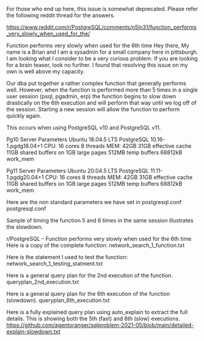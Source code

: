For those who end up here, this issue is somewhat deprecated.  Please refer the following reddit thread for the answers.

https://www.reddit.com/r/PostgreSQL/comments/n5ln31/function_performs_very_slowly_when_used_for_the/

Function performs very slowly when used for the 6th time
Hey there, My name is a Brian and I am a sysadmin for a small company here in pittsburgh. I am looking what I consider to be a very curious problem. If you are looking for a brain teaser, look no further. I found that resolving this issue on my own is well above my capacity.

Our dba put together a rather complex function that generally performs well. However, when the function is performed more than 5 times in a single user session (psql, pgadmin, erp) the function begins to slow down drastically on the 6th execution and will perform that way until we log off of the session. Starting a new session will allow the function to perform quickly again.

This occurs when using PostgreSQL v10 and PostgreSQL v11.

Pg10 Server Parameters
Ubuntu 18.04.5 LTS
PostgreSQL 10.16-1.pgdg18.04+1
CPU: 16 cores 8 threads
MEM: 42GB
31GB effective cache
11GB shared buffers on 1GB large pages
512MB temp buffers
68812kB work_mem

Pg11 Server Parameters
Ubuntu 20.04.5 LTS
PostgreSQL 11.11-1.pgdg20.04+1
CPU: 16 cores 8 threads
MEM: 42GB
31GB effective cache
11GB shared buffers on 1GB large pages
512MB temp buffers
68812kB work_mem

Here are the non standard parameters we have set in postgresql.conf
postgresql.conf

Sample of timing the function 5 and 6 times in the same session illustrates the slowdown.

r/PostgreSQL - Function performs very slowly when used for the 6th time
Here is a copy of the complete function:
network_search_1_function.txt

Here is the statement I used to test the function:
network_search_1_testing_statment.txt

Here is a general query plan for the 2nd execution of the function.
queryplan_2nd_execution.txt

Here is a general query plan for the 6th execution of the function (slowdown).
queryplan_6th_execution.txt

Here is a fully explained query plan using auto_explain to extract the full details. This is showing both the 5th (fast) and 6th (slow) executions.
https://github.com/agentoranger/sqlproblem-2021-05/blob/main/detailed-explain-slowdown.txt
